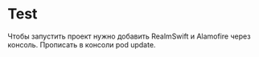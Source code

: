 # Test
Чтобы запустить проект нужно добавить RealmSwift и Alamofire через консоль.
Прописать в консоли pod update.
